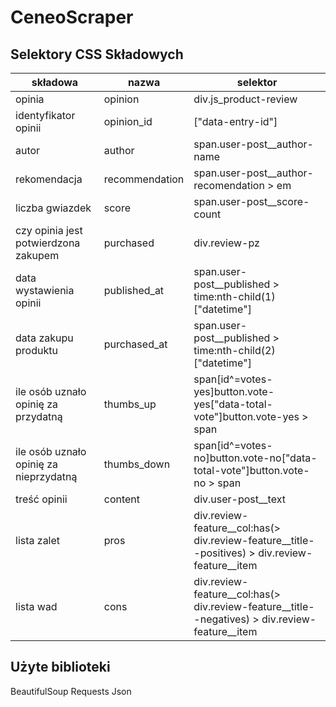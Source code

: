 # CeneoScraper

## Selektory CSS Składowych

| składowa | nazwa | selektor |
| --- | --- | --- |
| opinia | opinion | div.js\_product-review |
| identyfikator opinii | opinion\_id | ["data-entry-id"] |
| autor | author | span.user-post\_\_author-name |
| rekomendacja | recommendation | span.user-post\_\_author-recomendation \> em |
| liczba gwiazdek | score | span.user-post\_\_score-count |
| czy opinia jest potwierdzona zakupem | purchased | div.review-pz |
| data wystawienia opinii | published\_at | span.user-post\_\_published \> time:nth-child(1)["datetime"] |
| data zakupu produktu | purchased\_at | span.user-post\_\_published \> time:nth-child(2)["datetime"] |
| ile osób uznało opinię za przydatną | thumbs\_up | span[id^=votes-yes]button.vote-yes["data-total-vote"]button.vote-yes \> span |
| ile osób uznało opinię za nieprzydatną | thumbs\_down | span[id^=votes-no]button.vote-no["data-total-vote"]button.vote-no \> span |
| treść opinii | content | div.user-post\_\_text |
| lista zalet | pros | div.review-feature\_\_col:has(\> div.review-feature\_\_title--positives) \> div.review-feature\_\_item |
| lista wad | cons | div.review-feature\_\_col:has(\> div.review-feature\_\_title--negatives) \> div.review-feature\_\_item |


## Użyte biblioteki
BeautifulSoup
Requests
Json